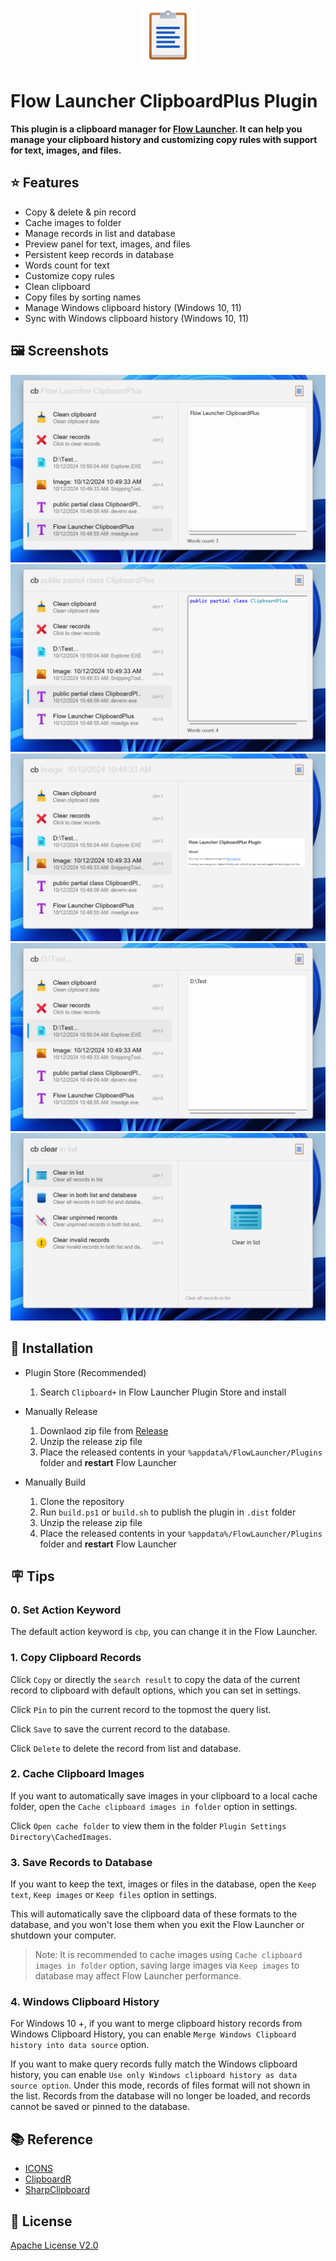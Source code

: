 <p align="center">
  <img src="./src/Flow.Launcher.Plugin.ClipboardPlus/Images/clipboard.png" width="90">
</p>

# Flow Launcher ClipboardPlus Plugin

**This plugin is a clipboard manager for [Flow Launcher](https://github.com/Flow-Launcher/Flow.Launcher). It can help you manage your clipboard history and customizing copy rules with support for text, images, and files.**

## ⭐ Features

- Copy & delete & pin record
- Cache images to folder
- Manage records in list and database
- Preview panel for text, images, and files
- Persistent keep records in database
- Words count for text
- Customize copy rules
- Clean clipboard
- Copy files by sorting names
- Manage Windows clipboard history (Windows 10, 11)
- Sync with Windows clipboard history (Windows 10, 11)

## 🖼️ Screenshots

<picture>
  <source media="(prefers-color-scheme: dark)" srcset="./images/screenshot1_dark.png">
  <source media="(prefers-color-scheme: light)" srcset="./images/screenshot1_light.png">
  <img alt="Screenshot 1" src="./images/screenshot1_light.png">
</picture>
<picture>
  <source media="(prefers-color-scheme: dark)" srcset="./images/screenshot2_dark.png">
  <source media="(prefers-color-scheme: light)" srcset="./images/screenshot2_light.png">
  <img alt="Screenshot 2" src="./images/screenshot2_light.png">
</picture>
<picture>
  <source media="(prefers-color-scheme: dark)" srcset="./images/screenshot3_dark.png">
  <source media="(prefers-color-scheme: light)" srcset="./images/screenshot3_light.png">
  <img alt="Screenshot 3" src="./images/screenshot3_light.png">
</picture>
<picture>
  <source media="(prefers-color-scheme: dark)" srcset="./images/screenshot4_dark.png">
  <source media="(prefers-color-scheme: light)" srcset="./images/screenshot4_light.png">
  <img alt="Screenshot 4" src="./images/screenshot4_light.png">
</picture>
<picture>
  <source media="(prefers-color-scheme: dark)" srcset="./images/screenshot5_dark.png">
  <source media="(prefers-color-scheme: light)" srcset="./images/screenshot5_light.png">
  <img alt="Screenshot 5" src="./images/screenshot5_light.png">
</picture>

## 🚀 Installation

* Plugin Store (Recommended)

  1. Search `Clipboard+` in Flow Launcher Plugin Store and install

* Manually Release

  1. Downlaod zip file from [Release](https://github.com/Jack251970/Flow.Launcher.Plugin.ClipboardPlus/releases)
  2. Unzip the release zip file
  3. Place the released contents in your `%appdata%/FlowLauncher/Plugins` folder and **restart** Flow Launcher

* Manually Build

  1. Clone the repository
  2. Run `build.ps1` or `build.sh` to publish the plugin in `.dist` folder
  3. Unzip the release zip file
  4. Place the released contents in your `%appdata%/FlowLauncher/Plugins` folder and **restart** Flow Launcher

## 🪧 Tips

### 0. Set Action Keyword

The default action keyword is `cbp`, you can change it in the Flow Launcher.

### 1. Copy Clipboard Records

Click `Copy` or directly the `search result` to copy the data of the current record to clipboard with default options, which you can set in settings.

Click `Pin` to pin the current record to the topmost the query list.

Click `Save` to save the current record to the database.

Click `Delete` to delete the record from list and database.

### 2. Cache Clipboard Images

If you want to automatically save images in your clipboard to a local cache folder, open the `Cache clipboard images in folder` option in settings.

Click `Open cache folder` to view them in the folder `Plugin Settings Directory\CachedImages`.

### 3. Save Records to Database

If you want to keep the text, images or files in the database, open the `Keep text`, `Keep images` or `Keep files` option in settings.

This will automatically save the clipboard data of these formats to the database, and you won't lose them when you exit the Flow Launcher or shutdown your computer.

> Note: It is recommended to cache images using `Cache clipboard images in folder` option, saving large images via `Keep images` to database may affect Flow Launcher performance.

### 4. Windows Clipboard History

For Windows 10 +, if you want to merge clipboard history records from Windows Clipboard History, you can enable `Merge Windows Clipboard history into data source` option.

If you want to make query records fully match the Windows clipboard history, you can enable `Use only Windows clipboard history as data source option`. Under this mode, records of files format will not shown in the list. Records from the database will no longer be loaded, and records cannot be saved or pinned to the database.

## 📚 Reference

- [ICONS](https://icons8.com/icons)
- [ClipboardR](https://github.com/rainyl/Flow.Launcher.Plugin.ClipboardR)
- [SharpClipboard](https://github.com/Willy-Kimura/SharpClipboard)

## 📄 License

[Apache License V2.0](LICENSE)
